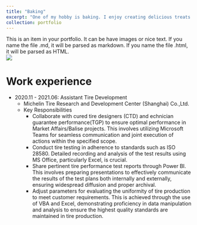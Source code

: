 ```yaml
---
title: "Baking"
excerpt: "One of my hobby is baking. I enjoy creating delicious treats and experimenting with different recipes in the kitchen. Baking allows me to explore my creativity through the art of making pastries, cakes, cookies, and other baked goods. I find joy in the entire process - from selecting high-quality ingredients to mixing and measuring, and finally, seeing the finished product come out of the oven. It’s a rewarding and therapeutic activity for me, and I love sharing the delightful results with family and friends. Whether it’s a simple batch of cookies or an elaborate cake, the act of baking brings a sense of satisfaction and accomplishment into my life."
collection: portfolio
---
```


This is an item in your portfolio. It can be have images or nice text. If you name the file .md, it will be parsed as markdown. If you name the file .html, it will be parsed as HTML. 
<br/><img src='/images/500x300.png'>

Work experience
======
* 2020.11 - 2021.06: Assistant Tire Development 
  * Michelin Tire Research and Development Center (Shanghai) Co.,Ltd.
  * Key Responsibilities
    * Collaborate with cured tire designers (CTD) and echnician guarantee performance(TGP) to ensure optimal performance in Market Affairs/Balise projects. This involves utilizing Microsoft Teams for seamless communication and joint execution of actions within the specified scope.
    * Conduct tire testing in adherence to standards such as ISO 28580. Detailed recording and analysis of the test results using MS Office, particularly Excel, is crucial.
    * Share pertinent tire performance test reports through Power BI. This involves preparing presentations to effectively communicate the results of the test plans both internally and externally, ensuring widespread diffusion and proper archival.
    * Adjust parameters for evaluating the uniformity of tire production to meet customer requirements. This is achieved through the use of VBA and Excel, demonstrating proficiency in data manipulation and analysis to ensure the highest quality standards are maintained in tire production.
